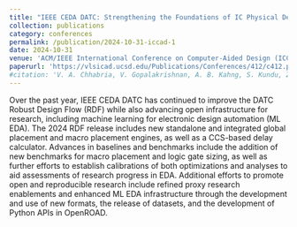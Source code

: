 ```yaml
---
title: "IEEE CEDA DATC: Strengthening the Foundations of IC Physical Design and ML EDA Research"
collection: publications
category: conferences
permalink: /publication/2024-10-31-iccad-1
date: 2024-10-31
venue: 'ACM/IEEE International Conference on Computer-Aided Design (ICCAD)'
paperurl: 'https://vlsicad.ucsd.edu/Publications/Conferences/412/c412.pdf'
#citation: 'V. A. Chhabria, V. Gopalakrishnan, A. B. Kahng, S. Kundu, Z. Wang, B.-Y. Wu, and D. Yoon, “IEEE CEDA DATC: Strengthening the Foundations of IC Physical Design and ML EDA Research“, Proc. ICCAD, 2024.'
---
```


Over the past year, IEEE CEDA DATC has continued to improve the DATC Robust Design Flow (RDF) while also advancing open infrastructure for research, including machine learning for electronic design automation (ML EDA). The 2024 RDF release includes new standalone and integrated global placement and macro placement engines, as well as a CCS-based delay calculator. Advances in baselines and benchmarks include the addition of new benchmarks for macro placement and logic gate sizing, as well as further efforts to establish calibrations of both optimizations and analyses to aid assessments of research progress in EDA. Additional efforts to promote open and reproducible research include refined proxy research enablements and enhanced ML EDA infrastructure through the development and use of new formats, the release of datasets, and the development of Python APIs in OpenROAD.
